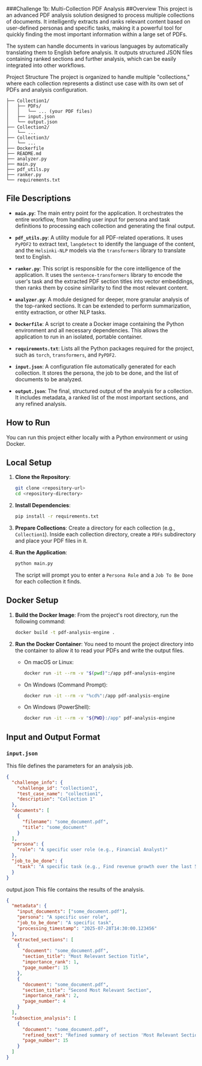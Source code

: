 ###Challenge 1b: Multi-Collection PDF Analysis
##Overview
This project is an advanced PDF analysis solution designed to process multiple collections of documents. It intelligently extracts and ranks relevant content based on user-defined personas and specific tasks, making it a powerful tool for quickly finding the most important information within a large set of PDFs.

The system can handle documents in various languages by automatically translating them to English before analysis. It outputs structured JSON files containing ranked sections and further analysis, which can be easily integrated into other workflows.

Project Structure
The project is organized to handle multiple "collections," where each collection represents a distinct use case with its own set of PDFs and analysis configuration.

```
├── Collection1/
│   ├── PDFs/
│   │   └── ... (your PDF files)
│   ├── input.json
│   └── output.json
├── Collection2/
│   └── ...
├── Collection3/
│   └── ...
├── Dockerfile
├── README.md
├── analyzer.py
├── main.py
├── pdf_utils.py
├── ranker.py
└── requirements.txt
```
## File Descriptions

* **`main.py`**: The main entry point for the application. It orchestrates the entire workflow, from handling user input for persona and task definitions to processing each collection and generating the final output.
  
* **`pdf_utils.py`**: A utility module for all PDF-related operations. It uses `PyPDF2` to extract text, `langdetect` to identify the language of the content, and the `Helsinki-NLP` models via the `transformers` library to translate text to English.
  
* **`ranker.py`**: This script is responsible for the core intelligence of the application. It uses the `sentence-transformers` library to encode the user's task and the extracted PDF section titles into vector embeddings, then ranks them by cosine similarity to find the most relevant content.
  
* **`analyzer.py`**: A module designed for deeper, more granular analysis of the top-ranked sections. It can be extended to perform summarization, entity extraction, or other NLP tasks.
  
* **`Dockerfile`**: A script to create a Docker image containing the Python environment and all necessary dependencies. This allows the application to run in an isolated, portable container.

* **`requirements.txt`**: Lists all the Python packages required for the project, such as `torch`, `transformers`, and `PyPDF2`.

* **`input.json`**: A configuration file automatically generated for each collection. It stores the persona, the job to be done, and the list of documents to be analyzed.

* **`output.json`**: The final, structured output of the analysis for a collection. It includes metadata, a ranked list of the most important sections, and any refined analysis.

## How to Run

You can run this project either locally with a Python environment or using Docker.

## Local Setup

1.  **Clone the Repository**:
    ```bash
    git clone <repository-url>
    cd <repository-directory>
    ```

2.  **Install Dependencies**:
    ```bash
    pip install -r requirements.txt
    ```

3.  **Prepare Collections**:
    Create a directory for each collection (e.g., `Collection1`). Inside each collection directory, create a `PDFs` subdirectory and place your PDF files in it.

4.  **Run the Application**:
    ```bash
    python main.py
    ```
    The script will prompt you to enter a `Persona Role` and a `Job To Be Done` for each collection it finds.
    
## Docker Setup

1.  **Build the Docker Image**:
    From the project's root directory, run the following command:
    ```bash
    docker build -t pdf-analysis-engine .
    ```

2.  **Run the Docker Container**:
    You need to mount the project directory into the container to allow it to read your PDFs and write the output files.

    * On macOS or Linux:
        ```bash
        docker run -it --rm -v "$(pwd)":/app pdf-analysis-engine
        ```
    * On Windows (Command Prompt):
        ```bash
        docker run -it --rm -v "%cd%":/app pdf-analysis-engine
        ```
    * On Windows (PowerShell):
        ```bash
        docker run -it --rm -v "${PWD}:/app" pdf-analysis-engine
        ```
## Input and Output Format

### `input.json`

This file defines the parameters for an analysis job.

```json
{
  "challenge_info": {
    "challenge_id": "collection1",
    "test_case_name": "collection1",
    "description": "Collection 1"
  },
  "documents": [
    {
      "filename": "some_document.pdf",
      "title": "some_document"
    }
  ],
  "persona": {
    "role": "A specific user role (e.g., Financial Analyst)"
  },
  "job_to_be_done": {
    "task": "A specific task (e.g., Find revenue growth over the last 5 years)"
  }
}
```

output.json
This file contains the results of the analysis.
```json
{
  "metadata": {
    "input_documents": ["some_document.pdf"],
    "persona": "A specific user role",
    "job_to_be_done": "A specific task",
    "processing_timestamp": "2025-07-28T14:30:00.123456"
  },
  "extracted_sections": [
    {
      "document": "some_document.pdf",
      "section_title": "Most Relevant Section Title",
      "importance_rank": 1,
      "page_number": 15
    },
    {
      "document": "some_document.pdf",
      "section_title": "Second Most Relevant Section",
      "importance_rank": 2,
      "page_number": 4
    }
  ],
  "subsection_analysis": [
    {
      "document": "some_document.pdf",
      "refined_text": "Refined summary of section 'Most Relevant Section Title' on page 15.",
      "page_number": 15
    }
  ]
}
```
